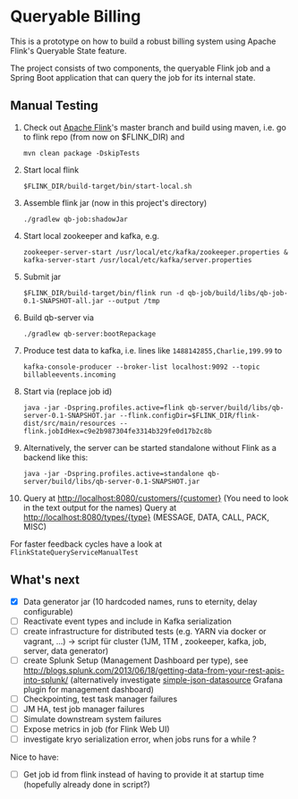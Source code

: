 Queryable Billing
=================

This is a prototype on how to build a robust billing system using Apache Flink's Queryable State feature.

The project consists of two components, the queryable Flink job and a Spring Boot application that can query the job for its internal state.

Manual Testing
--------------
1. Check out [Apache Flink](https://github.com/apache/flink)'s master branch and build using maven, i.e. go to flink repo (from now on $FLINK_DIR) and
    ```
    mvn clean package -DskipTests
    ```
2. Start local flink
    ```
    $FLINK_DIR/build-target/bin/start-local.sh
    ```
3. Assemble flink jar (now in this project's directory)
    ```
    ./gradlew qb-job:shadowJar 
    ```
4. Start local zookeeper and kafka, e.g.
    ```
    zookeeper-server-start /usr/local/etc/kafka/zookeeper.properties & kafka-server-start /usr/local/etc/kafka/server.properties
    ```
5. Submit jar
    ```
    $FLINK_DIR/build-target/bin/flink run -d qb-job/build/libs/qb-job-0.1-SNAPSHOT-all.jar --output /tmp
    ```
6. Build qb-server via
    ```
    ./gradlew qb-server:bootRepackage
    ```
7. Produce test data to kafka, i.e. lines like `1488142855,Charlie,199.99` to
    ```
    kafka-console-producer --broker-list localhost:9092 --topic billableevents.incoming
    ```
8. Start via (replace job id)
    ```
    java -jar -Dspring.profiles.active=flink qb-server/build/libs/qb-server-0.1-SNAPSHOT.jar --flink.configDir=$FLINK_DIR/flink-dist/src/main/resources --flink.jobIdHex=c9e2b987304fe3314b329fe0d17b2c8b
    ```
9. Alternatively, the server can be started standalone without Flink as a backend like this: 
    ```
    java -jar -Dspring.profiles.active=standalone qb-server/build/libs/qb-server-0.1-SNAPSHOT.jar 
    ```
10. Query at <http://localhost:8080/customers/{customer}> (You need to look in the text output for the names)
    Query at <http://localhost:8080/types/{type}> (MESSAGE, DATA, CALL, PACK, MISC)

For faster feedback cycles have a look at `FlinkStateQueryServiceManualTest`

What's next
-----------
- [x] Data generator jar (10 hardcoded names, runs to eternity, delay configurable)
- [ ] Reactivate event types and include in Kafka serialization
- [ ] create infrastructure for distributed tests (e.g. YARN via docker or vagrant, ...) -> script für cluster (1JM, 1TM , zookeeper, kafka, job, server, data generator)
- [ ] create Splunk Setup (Management Dashboard per type), see <http://blogs.splunk.com/2013/06/18/getting-data-from-your-rest-apis-into-splunk/> (alternatively investigate [simple-json-datasource](https://github.com/grafana/simple-json-datasource) Grafana plugin for management dashboard)
- [ ] Checkpointing, test task manager failures
- [ ] JM HA, test job manager failures
- [ ] Simulate downstream system failures
- [ ] Expose metrics in job (for Flink Web UI)
- [ ] investigate kryo serialization error, when jobs runs for a while ?

Nice to have:
- [ ] Get job id from flink instead of having to provide it at startup time (hopefully already done in script?)
